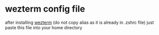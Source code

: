 # wezterm config file

after installing [wezterm](https://wezfurlong.org/wezterm/install/linux.html) (do not copy alias as it is already in .zshrc file) just paste this file into your home directory
